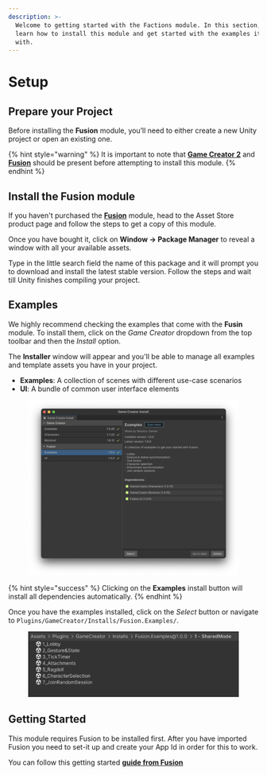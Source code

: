 ```yaml
---
description: >-
  Welcome to getting started with the Factions module. In this section, you’ll
  learn how to install this module and get started with the examples it comes
  with.
---
```


# Setup

## Prepare your Project

Before installing the **Fusion** module, you’ll need to either create a new Unity project or open an existing one.

{% hint style="warning" %}
It is important to note that [**Game Creator 2**](https://assetstore.unity.com/packages/tools/game-toolkits/game-creator-2-203069) and [**Fusion**](https://assetstore.unity.com/packages/tools/network/photon-fusion-267958) should be present before attempting to install this module.
{% endhint %}

## Install the Fusion module

If you haven't purchased the [**Fusion**](https://u3d.as/2Cws) module, head to the Asset Store product page and follow the steps to get a copy of this module.

Once you have bought it, click on **Window → Package Manager** to reveal a window with all your available assets.

Type in the little search field the name of this package and it will prompt you to download and install the latest stable version. Follow the steps and wait till Unity finishes compiling your project.



## Examples

We highly recommend checking the examples that come with the **Fusin** module. To install them, click on the _Game Creator_ dropdown from the top toolbar and then the _Install_ option.

The **Installer** window will appear and you'll be able to manage all examples and template assets you have in your project.

* **Examples**: A collection of scenes with different use-case scenarios
* **UI**: A bundle of common user interface elements

<figure><img src="../../.gitbook/assets/image (4).png" alt=""><figcaption></figcaption></figure>

{% hint style="success" %}
Clicking on the **Examples** install button will install all dependencies automatically.
{% endhint %}

Once you have the examples installed, click on the _Select_ button or navigate to `Plugins/GameCreator/Installs/Fusion.Examples/`.

<figure><img src="../../.gitbook/assets/image (1) (1).png" alt=""><figcaption></figcaption></figure>



## Getting Started

This module requires Fusion to be installed first. After you have imported Fusion you need to set-it up and create your App Id in order for this to work.

You can follow this getting started [**guide from Fusion**](https://doc.photonengine.com/fusion/current/tutorials/shared-mode-basics/1-getting-started)

